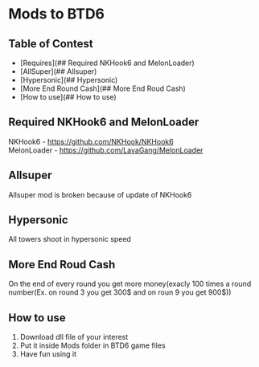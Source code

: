 # Mods to BTD6
## Table of Contest
* [Requires](## Required NKHook6 and MelonLoader)
* [AllSuper](## Allsuper)
* [Hypersonic](## Hypersonic)
* [More End Round Cash](## More End Roud Cash)
* [How to use](## How to use)
## Required NKHook6 and MelonLoader
NKHook6 - https://github.com/NKHook/NKHook6<br />
MelonLoader - https://github.com/LavaGang/MelonLoader
## Allsuper
Allsuper mod is broken because of update of NKHook6
## Hypersonic
All towers shoot in hypersonic speed
## More End Roud Cash
On the end of every round you get more money(exacly 100 times a round number(Ex. on round 3 you get 300$ and on roun 9 you get 900$))
## How to use
1. Download dll file of your interest<br />
2. Put it inside Mods folder in BTD6 game files
3. Have fun using it
